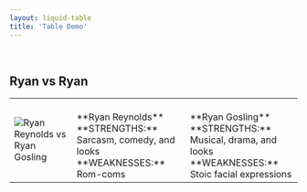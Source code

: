 ```yaml
---
layout: liquid-table
title: 'Table Demo'
---
```


<br>
<h2 class="text-center"> Ryan vs Ryan </h2>
<div class="row">
    <div class="col-md-6 col-md-offset-3">
        <table class="grid-table">
            <tr>
                <td class="cell-1"><img src="/beautiful-jekyll/img/ryan-v-ryan.jpg" alt="Ryan Reynolds vs Ryan Gosling" class="img-responsive center-block"></td>
                <td class="cell-2">
                    <br> **Ryan Reynolds**
                    <br> **STRENGTHS:** Sarcasm, comedy, and looks
                    <br> **WEAKNESSES:** Rom-coms
                </td>
                <td class="cell-3">
                    <br> **Ryan Gosling**
                    <br> **STRENGTHS:** Musical, drama, and looks
                    <br> **WEAKNESSES:** Stoic facial expressions
                </td>
            </tr>
        </table>
    </div>
</div>
